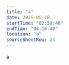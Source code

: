 ```yaml
---
title: "a"
date: 2025-05-18
startTime: "02:59:40"
endTime: "04:10:40"
location: "a"
sourceSheetRow: 24
---
```


a
